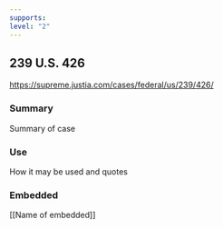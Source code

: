 ```yaml
---
supports: 
level: "2"
---
```

## 239 U.S. 426

https://supreme.justia.com/cases/federal/us/239/426/

### Summary

Summary of case

### Use

How it may be used and quotes

### Embedded

[[Name of embedded]]